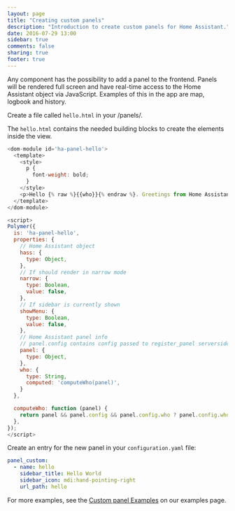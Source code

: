 ```yaml
---
layout: page
title: "Creating custom panels"
description: "Introduction to create custom panels for Home Assistant."
date: 2016-07-29 13:00
sidebar: true
comments: false
sharing: true
footer: true
---
```


Any component has the possibility to add a panel to the frontend. Panels will be rendered full screen and have real-time access to the Home Assistant object via JavaScript. Examples of this in the app are map, logbook and history.

Create a file called `hello.html` in your <config dir>/panels/.

The `hello.html` contains the needed building blocks to create the elements inside the view.

```javascript
<dom-module id='ha-panel-hello'>
  <template>
    <style>
      p {
        font-weight: bold;
      }
    </style>
    <p>Hello {% raw %}{{who}}{% endraw %}. Greetings from Home Assistant.</p>
  </template>
</dom-module>

<script>
Polymer({
  is: 'ha-panel-hello',
  properties: {
    // Home Assistant object
    hass: {
      type: Object,
    },
    // If should render in narrow mode
    narrow: {
      type: Boolean,
      value: false,
    },
    // If sidebar is currently shown
    showMenu: {
      type: Boolean,
      value: false,
    },
    // Home Assistant panel info
    // panel.config contains config passed to register_panel serverside
    panel: {
      type: Object,
    },
    who: {
      type: String,
      computed: 'computeWho(panel)',
    }
  },

  computeWho: function (panel) {
    return panel && panel.config && panel.config.who ? panel.config.who : 'World';
  },
});
</script>
```

Create an entry for the new panel in your `configuration.yaml` file:

```yaml
panel_custom:
  - name: hello
    sidebar_title: Hello World
    sidebar_icon: mdi:hand-pointing-right
    url_path: hello
```

For more examples, see the [Custom panel Examples](/cookbook#custom-panel-examples) on our examples page.
